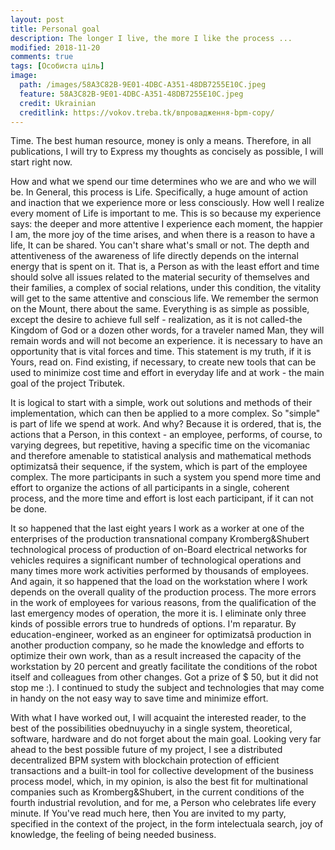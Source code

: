 ```yaml
---
layout: post
title: Personal goal
description: The longer I live, the more I like the process ...
modified: 2018-11-20
comments: true
tags: [Особиста ціль]
image:
  path: /images/58A3C82B-9E01-4DBC-A351-48DB7255E10C.jpeg
  feature: 58A3C82B-9E01-4DBC-A351-48DB7255E10C.jpeg
  credit: Ukrainian
  creditlink: https://vokov.treba.tk/впровадження-bpm-copy/
---
```


Time. The best human resource, money is only a means. Therefore, in all publications, I will try to Express my thoughts as concisely as possible, I will start right now.

How and what we spend our time determines who we are and who we will be. In General, this process is Life. Specifically, a huge amount of action and inaction that we experience more or less consciously. How well I realize every moment of Life is important to me. This is so because my experience says: the deeper and more attentive I experience each moment, the happier I am, the more joy of the time arises, and when there is a reason to have a life, It can be shared. You can't share what's small or not. The depth and attentiveness of the awareness of life directly depends on the internal energy that is spent on it. That is, a Person as with the least effort and time should solve all issues related to the material security of themselves and their families, a complex of social relations, under this condition, the vitality will get to the same attentive and conscious life. We remember the sermon on the Mount, there about the same. Everything is as simple as possible, except the desire to achieve full self - realization, as it is not called-the Kingdom of God or a dozen other words, for a traveler named Man, they will remain words and will not become an experience. it is necessary to have an opportunity that is vital forces and time. This statement is my truth, if it is Yours, read on. Find existing, if necessary, to create new tools that can be used to minimize cost time and effort in everyday life and at work - the main goal of the project Tributek.

It is logical to start with a simple, work out solutions and methods of their implementation, which can then be applied to a more complex. So "simple" is part of life we spend at work. And why? Because it is ordered, that is, the actions that a Person, in this context - an employee, performs, of course, to varying degrees, but repetitive, having a specific time on the vicomaniac and therefore amenable to statistical analysis and mathematical methods optimizatsâ their sequence, if the system, which is part of the employee complex. The more participants in such a system you spend more time and effort to organize the actions of all participants in a single, coherent process, and the more time and effort is lost each participant, if it can not be done.

It so happened that the last eight years I work as a worker at one of the enterprises of the production transnational company Kromberg&Shubert technological process of production of on-Board electrical networks for vehicles requires a significant number of technological operations and many times more work activities performed by thousands of employees. And again, it so happened that the load on the workstation where I work depends on the overall quality of the production process. The more errors in the work of employees for various reasons, from the qualification of the last emergency modes of operation, the more it is. I eliminate only three kinds of possible errors true to hundreds of options. I'm reparatur. By education-engineer, worked as an engineer for optimizatsâ production in another production company, so he made the knowledge and efforts to optimize their own work, than as a result increased the capacity of the workstation by 20 percent and greatly facilitate the conditions of the robot itself and colleagues from other changes. Got a prize of $ 50, but it did not stop me :). I continued to study the subject and technologies that may come in handy on the not easy way to save time and minimize effort.

With what I have worked out, I will acquaint the interested reader, to the best of the possibilities obednuyuchy in a single system, theoretical, software, hardware and do not forget about the main goal. Looking very far ahead to the best possible future of my project, I see a distributed decentralized BPM system with blockchain protection of efficient transactions and a built-in tool for collective development of the business process model, which, in my opinion, is also the best fit for multinational companies such as Kromberg&Shubert, in the current conditions of the fourth industrial revolution, and for me, a Person who celebrates life every minute. If You've read much here, then You are invited to my party, specified in the context of the project, in the form intelectuala search, joy of knowledge, the feeling of being needed business.
